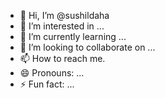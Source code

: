 - 👋 Hi, I’m @sushildaha
- 👀 I’m interested in ...
- 🌱 I’m currently learning ...
- 💞️ I’m looking to collaborate on ...
- 📫 How to reach me.
- 😄 Pronouns: ...
- ⚡ Fun fact: ...

<!---
sushildaha/sushildaha is a ✨ special ✨ repository because its `README.md` (this file) appears on your GitHub profile.
You can click the Preview link to take a look at your changes.
--->
